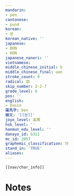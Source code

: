 ```yaml
---
mandarin:
- pén
cantonese:
- pun4
korean:
- 분
korean_native: ''
japanese:
- BON
- HON
japanese_nanori: ''
vietnamese:
middle_chinese_initial: b
middle_chinese_final: uən
stroke_count: 9
radical: 皿
skip_number: 2-2-7
grade_level: 6
pos: ''
english:
- basin
羅馬字: bon
韓文: '[[본]]'
joyo_level: 高等
hsk_level: ''
hanmun_edu_level: ''
danayo_id: 6311
mc_id: 2057
graphemic_classification: 分
stand_in: 'TRUE'
aliases:
---
```

```meta-bind-embed
[[nav/char_info]]
```

# Notes
